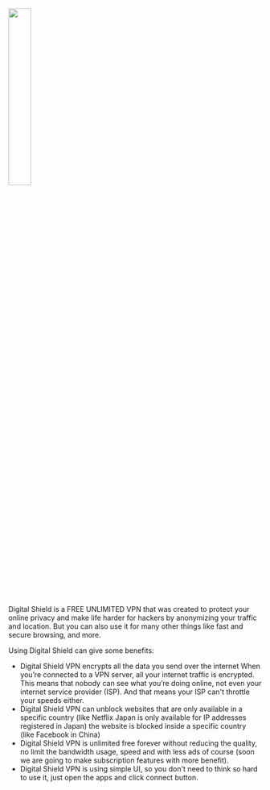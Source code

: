 <img src="https://play-lh.googleusercontent.com/NDE-4I0wEyqdYs7S_8xok_ths4X7Xdh34Ckq8TfuR2WKqdyi8--wPzC0gGlYa-0kZ9ms=w480-h960-rw" width="30%">

Digital Shield is a FREE UNLIMITED VPN that was created to protect your online privacy and make life harder for hackers by anonymizing your traffic and location. But you can also use it for many other things like fast and secure browsing, and more.

Using Digital Shield can give some benefits:
* Digital Shield VPN encrypts all the data you send over the internet
When you’re connected to a VPN server, all your internet traffic is encrypted. This means that nobody can see what you’re doing online, not even your internet service provider (ISP). And that means your ISP can't throttle your speeds either.
* Digital Shield VPN can unblock websites that are only available in a specific country (like Netflix Japan is only available for IP addresses registered in Japan) the website is blocked inside a specific country (like Facebook in China)
* Digital Shield VPN is unlimited free forever without reducing the quality, no limit the bandwidth usage, speed and with less ads of course (soon we are going to make subscription features with more benefit).
* Digital Shield VPN is using simple UI, so you don't need to think so hard to use it, just open the apps and click connect button.

